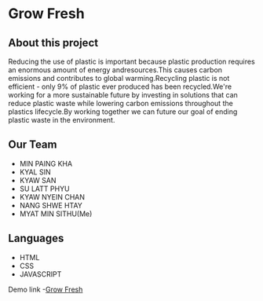 # Grow Fresh
<h2>About this project</h2>
<p>
  Reducing the use of plastic is important because plastic production requires an enormous amount of energy andresources.This causes carbon emissions and contributes to global warming.Recycling plastic is not efficient - only 9% of plastic ever produced has been recycled.We're working for a more sustainable future by investing in solutions that can reduce plastic waste while lowering carbon emissions throughout the plastics lifecycle.By working together we can future our goal of ending plastic waste in the environment.
</p>
<h2>Our Team</h2>
<ul>
  <li>MIN PAING KHA</li>
  <li>KYAL SIN</li>
  <li>KYAW SAN</li>
  <li>SU LATT PHYU</li>
  <li>KYAW NYEIN CHAN</li>
  <li>NANG SHWE HTAY</li>
  <li>MYAT MIN SITHU(Me)</li>
</ul>
<h2>Languages</h2>
<ul>
  <li>HTML</li>
  <li>CSS</li>
  <li>JAVASCRIPT</li>
 </ul>
<p>Demo link -<a href="https://mytmnsthu.github.io/grow-fresh-project/">Grow Fresh</a></p>
